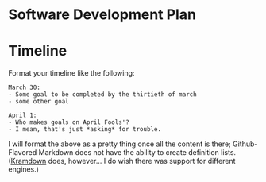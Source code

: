 Software Development Plan
=========================

Timeline
========

Format your timeline like the following:

	March 30:
	- Some goal to be completed by the thirtieth of march
	- some other goal

	April 1:
	- Who makes goals on April Fools'?
	- I mean, that's just *asking* for trouble.

I will format the above as a pretty thing once all the content is there;
  Github-Flavored Markdown does not have the ability to create definition lists.
([Kramdown][1] does, however... I do wish there was support for different engines.)

[1]: http://kramdown.gettalong.org
